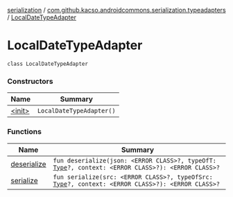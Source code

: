 [serialization](../../index.md) / [com.github.kacso.androidcommons.serialization.typeadapters](../index.md) / [LocalDateTypeAdapter](.)

# LocalDateTypeAdapter

`class LocalDateTypeAdapter`

### Constructors

| Name | Summary |
|---|---|
| [&lt;init&gt;](-init-.md) | `LocalDateTypeAdapter()` |

### Functions

| Name | Summary |
|---|---|
| [deserialize](deserialize.md) | `fun deserialize(json: <ERROR CLASS>?, typeOfT: `[`Type`](http://docs.oracle.com/javase/8/docs/api/java/lang/reflect/Type.html)`?, context: <ERROR CLASS>?): <ERROR CLASS>?` |
| [serialize](serialize.md) | `fun serialize(src: <ERROR CLASS>?, typeOfSrc: `[`Type`](http://docs.oracle.com/javase/8/docs/api/java/lang/reflect/Type.html)`?, context: <ERROR CLASS>?): <ERROR CLASS>?` |
